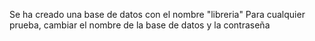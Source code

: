 Se ha creado una base de datos con el nombre "libreria"
Para cualquier prueba, cambiar el nombre de la base de datos y la contraseña

